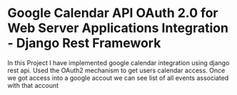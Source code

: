 # Google Calendar API OAuth 2.0 for Web Server Applications Integration - Django Rest Framework

In this Project I have implemented google calendar integration using django rest api. Used the OAuth2 mechanism to get users calendar access. Once we got access into a google accout we can see list of all events associated with that account


